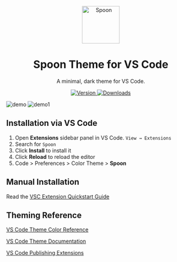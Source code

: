<p align="center">
  <img alt="Spoon" src="https://user-images.githubusercontent.com/28982255/61381211-5a18a180-a8c8-11e9-82af-f5e4ac935824.png" width="100" />
</p>
<h1 align="center">
  Spoon Theme for VS Code
</h1>
<p align="center">
  A minimal, dark theme for VS Code.
</p>
<p align="center">
  <a href="https://marketplace.visualstudio.com/items?itemName=ayanbag.spoon-vscode">
    <img alt="Version" src="https://vsmarketplacebadge.apphb.com/version/ayanbag.spoon-vscode.svg" />
  </a>
  <a href="https://marketplace.visualstudio.com/items?itemName=ayanbag.spoon-vscode">
    <img alt="Downloads" src="https://vsmarketplacebadge.apphb.com/downloads/ayanbag.spoon-vscode.svg" />
  </a>
</p>

![demo](https://user-images.githubusercontent.com/28982255/61381159-44a37780-a8c8-11e9-954b-10f19aee0c40.png)
![demo1](https://user-images.githubusercontent.com/28982255/61384914-2ab96300-a8cf-11e9-8463-c9f1f3125062.png)


## Installation via VS Code

1.  Open **Extensions** sidebar panel in VS Code. `View → Extensions`
2.  Search for `Spoon`
3.  Click **Install** to install it
4.  Click **Reload** to reload the editor
5.  Code > Preferences > Color Theme > **Spoon**

## Manual Installation

Read the [VSC Extension Quickstart Guide](https://github.com/bchiang7/halcyon-vscode/blob/master/vsc-extension-quickstart.md)




## Theming Reference

[VS Code Theme Color Reference](https://code.visualstudio.com/docs/getstarted/theme-color-reference)

[VS Code Theme Documentation](https://code.visualstudio.com/docs/extensions/themes-snippets-colorizers)

[VS Code Publishing Extensions](https://code.visualstudio.com/docs/extensions/publish-extension)



